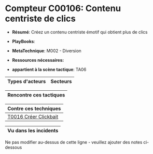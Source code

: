 # Compteur C00106: Contenu centriste de clics

* **Résumé**: Créez un contenu centriste émotif qui obtient plus de clics

* **PlayBooks**:

* **MetaTechnique**: M002 - Diversion

* **Ressources nécessaires:**

* **appartient à la scène tactique**: TA06


|Types d'acteurs |Secteurs |
|----------- |------- |



|Rencontre ces tactiques |
|---------------------- |



|Contre ces techniques |
|------------------------- |
|[T0016 Créer Clickbait](../../generated_pages/techniques/T0016.md) |



|Vu dans les incidents |
|----------------- |


Ne pas modifier au-dessus de cette ligne - veuillez ajouter des notes ci-dessous